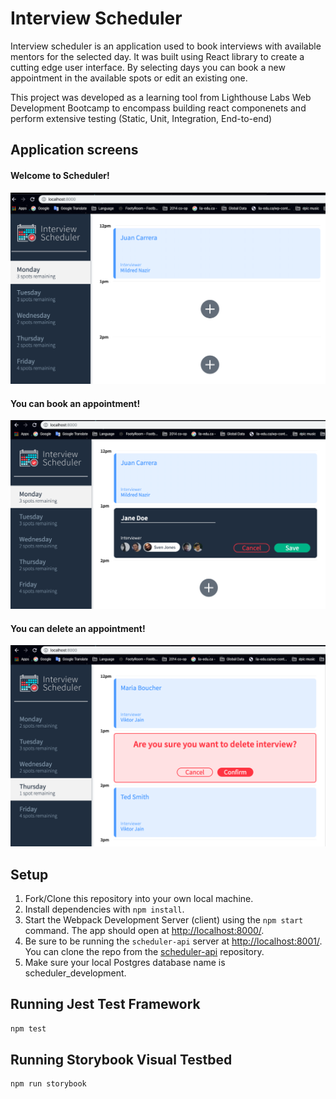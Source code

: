 # Interview Scheduler

Interview scheduler is an application used to book interviews with available mentors for the selected day. It was built using React library to create a cutting edge user interface. By selecting days you can book a new appointment in the available spots or edit an existing one.

This project was developed as a learning tool from Lighthouse Labs Web Development Bootcamp to encompass building react componenets and perform extensive testing (Static, Unit, Integration, End-to-end)

## Application screens

#### Welcome to Scheduler!
![Welcome](/docs/scheduler.png)

#### You can book an appointment!
![Appointment](/docs/appointment-form.png)

#### You can delete an appointment!
![Appointment - delete](/docs/appointment-delete.png)


## Setup

1. Fork/Clone this repository into your own local machine.
2. Install dependencies with `npm install`.
3. Start the Webpack Development Server (client) using the `npm start` command. The app should open at <http://localhost:8000/>.
4. Be sure to be running the `scheduler-api` server at <http://localhost:8001/>. You can clone the repo from the [scheduler-api](https://github.com/lighthouse-labs/scheduler-api) repository.
5. Make sure your local Postgres database name is scheduler_development.

## Running Jest Test Framework

```sh
npm test
```

## Running Storybook Visual Testbed

```sh
npm run storybook
```
